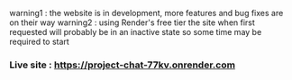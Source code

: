 warning1 : the website is in development, more features and bug fixes are on their way
warning2 : using Render's free tier the site when first requested will probably be in an inactive state so some time may be required to start

### Live site : https://project-chat-77kv.onrender.com